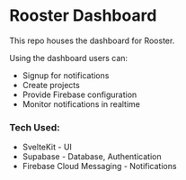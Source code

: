 # Rooster Dashboard

This repo houses the dashboard for Rooster.

Using the dashboard users can:
- Signup for notifications
- Create projects
- Provide Firebase configuration
- Monitor notifications in realtime

### Tech Used:
- SvelteKit - UI
- Supabase - Database, Authentication
- Firebase Cloud Messaging - Notifications
